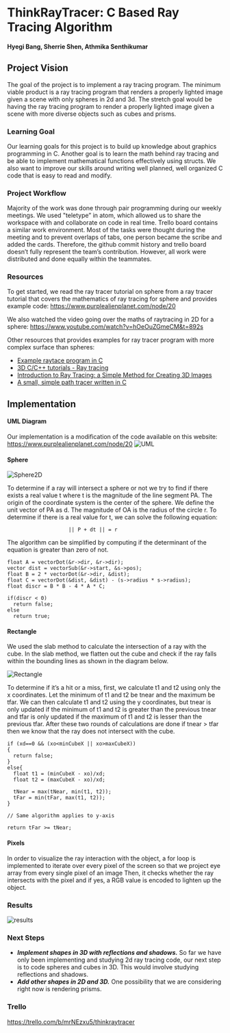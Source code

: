 # ThinkRayTracer: C Based Ray Tracing Algorithm
#### Hyegi Bang, Sherrie Shen, Athmika Senthikumar

## Project Vision
The goal of the project is to implement a ray tracing program. The minimum viable product is a ray tracing program that renders a properly lighted image given a scene with only spheres in 2d and 3d. The stretch goal would be having the ray tracing program to render a properly lighted image given a scene with more diverse objects such as cubes and prisms.

### Learning Goal
Our learning goals for this project is to build up knowledge about graphics programming in C. Another goal is to learn the math behind ray tracing and be able to implement mathematical functions effectively using structs. We also want to improve our skills around writing well planned, well organized C code that is easy to read and modify.

### Project Workflow
Majority of the work was done through pair programming during our weekly meetings. We used "teletype” in atom, which allowed us to share the workspace with and collaborate on code in real time. Trello board contains a similar work environment. Most of the tasks were thought during the meeting and to prevent overlaps of tabs, one person became the scribe and added the cards. Therefore, the github commit history and trello board doesn’t fully represent the team’s contribution. However, all work were distributed and done equally within the teammates.


### Resources
To get started, we read the ray tracer tutorial on sphere from a ray tracer tutorial that covers the mathematics of ray tracing for sphere and provides example code: https://www.purplealienplanet.com/node/20
</br>

We also watched the video going over the maths of raytracing in 2D for a sphere: https://www.youtube.com/watch?v=hOeOuZGmeCM&t=892s
</br>

Other resources that provides examples for ray tracer program with more complex surface than spheres:
* [Example raytace program in C](https://www.purplealienplanet.com/node/20)
* [3D C/C++ tutorials - Ray tracing](http://www.3dcpptutorials.sk/index.php?id=16)
* [Introduction to Ray Tracing: a Simple Method for Creating 3D Images](https://www.scratchapixel.com/lessons/3d-basic-rendering/introduction-to-ray-tracing/ray-tracing-practical-example)
* [A small, simple path tracer written in C](https://github.com/VKoskiv/c-ray)

## Implementation

#### UML Diagram
Our implementation is a modification of the code available on this website: https://www.purplealienplanet.com/node/20
![UML](https://github.com/xieruishen/ThinkRayTracer/blob/master/reports/image/UML.jpg)

#### Sphere

![Sphere2D](https://github.com/xieruishen/ThinkRayTracer/blob/master/reports/image/sphere2d.jpg)


To determine if a ray will intersect a sphere or not we try to find if there exists a real value t where t is the magnitude of the line segment PA. The origin of the coordinate system is the center of the sphere. We define the unit vector of PA as d. The magnitude of OA is the radius of the circle r. To determine if there is a real value for t, we can solve the following equation:

                        || P + dt || = r

The algorithm can be simplified by computing if the determinant of the equation is greater than zero of not.
```
float A = vectorDot(&r->dir, &r->dir);
vector dist = vectorSub(&r->start, &s->pos);
float B = 2 * vectorDot(&r->dir, &dist);
float C = vectorDot(&dist, &dist) - (s->radius * s->radius);
float discr = B * B - 4 * A * C;

if(discr < 0)
  return false;
else
  return true;

```

#### Rectangle
We used the slab method to calculate the intersection of a ray with the cube. In the slab method, we flatten out the cube and check if the ray falls within the bounding lines as shown in the diagram below.

![Rectangle](https://github.com/xieruishen/ThinkRayTracer/blob/master/reports/image/Rectangle.jpg)

To determine if it’s a hit or a miss, first, we calculate t1 and t2 using only the x coordinates. Let the minimum of t1 and t2 be tnear and the maximum be tfar. We can then calculate t1 and t2 using the y coordinates, but tnear is only updated if the minimum of t1 and t2 is greater than the previous tnear and tfar is only updated if the maximum of t1 and t2 is lesser than the previous tfar. After these two rounds of calculations are done if tnear > tfar then we know that the ray does not intersect with the cube.

```
if (xd==0 && (xo<minCubeX || xo>maxCubeX))
{
  return false;
}
else{
  float t1 = (minCubeX - xo)/xd;
  float t2 = (maxCubeX - xo)/xd;

  tNear = max(tNear, min(t1, t2));
  tFar = min(tFar, max(t1, t2));
}

// Same algorithm applies to y-axis

return tFar >= tNear;
```


#### Pixels
In order to visualize the ray interaction with the object, a for loop is implemented to iterate over every pixel of the screen so that we project eye array from every single pixel of an image Then, it checks whether the ray intersects with the pixel and if yes, a RGB value is encoded to lighten up the object.

### Results
![results](https://github.com/xieruishen/ThinkRayTracer/blob/master/reports/image/Result.jpg)

### Next Steps
* ***Implement shapes in 3D with reflections and shadows.*** So far we have only been implementing and studying 2d ray tracing code, our next step is to code spheres and cubes in 3D. This would involve studying reflections and shadows.  
* ***Add other shapes in 2D and 3D.*** One possibility that we are considering right now is rendering prisms.

### Trello
https://trello.com/b/mrNEzxu5/thinkraytracer
